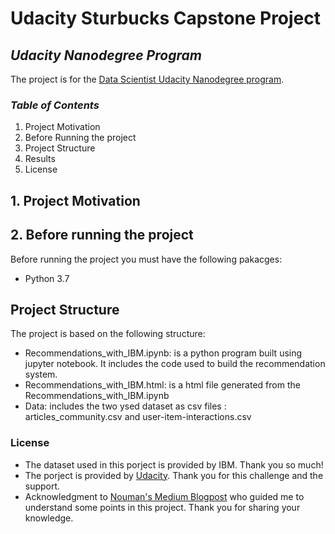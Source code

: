 # Udacity Sturbucks Capstone Project
## _Udacity Nanodegree Program_
The project is for the [Data Scientist Udacity Nanodegree program](https://www.udacity.com/course/data-scientist-nanodegree--nd025).
### _Table of Contents_
  1. Project Motivation
  2. Before Running the project
  3. Project Structure
  4. Results
  5. License
## 1. Project Motivation

## 2. Before running the project
Before running the project you must have the following pakacges:
- Python 3.7
## Project Structure
The project is based on the following structure:
- Recommendations_with_IBM.ipynb: is a python program built using jupyter notebook. It includes the code used to build the recommendation system.
- Recommendations_with_IBM.html: is a html file generated from the Recommendations_with_IBM.ipynb
- Data: includes the two ysed dataset as csv files : articles_community.csv and user-item-interactions.csv
### License
* The dataset used in this porject is provided by IBM. Thank you so much!
* The porject is provided by [Udacity](https://www.udacity.com). Thank you for this challenge and the support.
* Acknowledgment to [Nouman's Medium Blogpost](https://medium.com/swlh/building-recommendations-for-articles-with-ibm-c034e24f75b2) who guided me to understand some points in this project. Thank you for sharing your knowledge.
